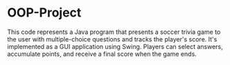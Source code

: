 # OOP-Project

This code represents a Java program that presents a soccer trivia game to the user with multiple-choice questions and tracks the player's score. It's implemented as a GUI application using Swing. Players can select answers, accumulate points, and receive a final score when the game ends.